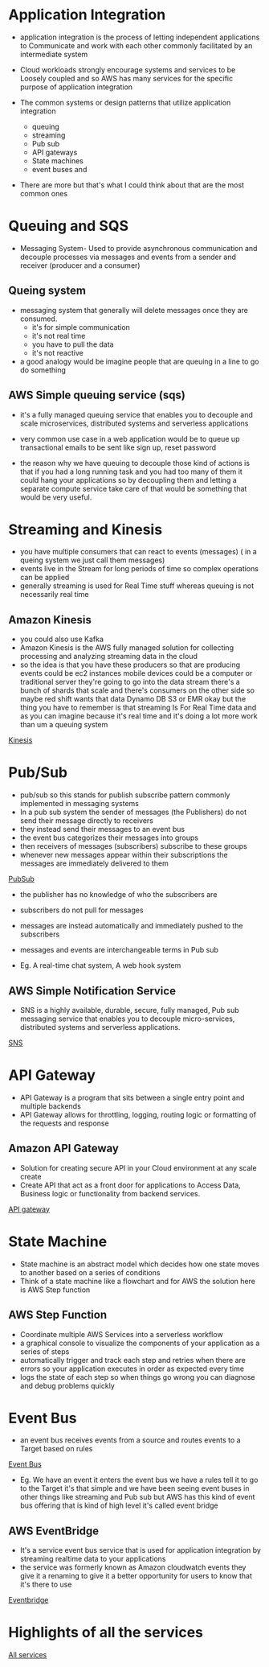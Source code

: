 # Application Integration

- application integration is the process of letting independent applications to Communicate and work with each other commonly facilitated by an intermediate system 
- Cloud workloads strongly encourage systems and services to be Loosely coupled and so AWS has many services for the specific purpose of application integration 

- The common systems or design patterns that utilize application integration 
	- queuing 
	- streaming 
	- Pub sub 
	- API gateways 
	- State machines 
	- event buses and 

- There are more but that's what I could think about that are the most common ones

# Queuing and SQS

- Messaging System- Used to provide asynchronous communication and decouple processes via messages and events from a sender and receiver (producer and a consumer)

## Queing system 

- messaging system that generally will delete messages once they are consumed. 
	- it's for simple communication 
	- it's not real time 
	- you have to pull the data 
	- it's not reactive 
- a good analogy would be imagine people that are queuing in a line to go do something 


## AWS Simple queuing service (sqs) 

- it's a fully managed queuing service that enables you to decouple and scale microservices, distributed systems and serverless applications 
- very common use case in a web application would be to queue up transactional emails to be sent like sign up, reset password 

- the reason why we have queuing to decouple those kind of actions is that if you had a long running task and you had too many of them it could hang your applications so by decoupling them and letting a separate compute service take care of that would be something that would be very useful. 

# Streaming and Kinesis
 
- you have multiple consumers that can react to events (messages) ( in a queing system we just call them messages)
- events live in the Stream for long periods of time so complex operations can be applied 
- generally streaming is used for Real Time stuff whereas queuing is not necessarily real time 

## Amazon Kinesis

- you could also use Kafka 
- Amazon Kinesis is the AWS fully managed solution for collecting processing and analyzing streaming data in the cloud 
- so the idea is that you have these producers so that are producing events could be ec2 instances mobile devices could be a computer or traditional server they're going to go into the data stream there's a bunch of shards that scale and there's consumers on the other side so maybe red shift wants that data Dynamo DB S3 or EMR okay but the thing you have to remember is that streaming Is For Real Time data and as you can imagine because it's real time and it's doing a lot more work than um a queuing system

[Kinesis](kinesis.png)

# Pub/Sub

- pub/sub so this stands for publish subscribe pattern commonly implemented in messaging systems 
- In a pub sub system the sender of messages (the Publishers) do not send their message directly to receivers 
- they instead send their messages to an event bus 
- the event bus categorizes their messages into groups 
- then receivers of messages (subscribers) subscribe to these groups
- whenever new messages appear within their subscriptions the messages are immediately delivered to them 

[PubSub](pubsub.png)

- the publisher has no knowledge of who the subscribers are 
- subscribers do not pull for messages 
- messages are instead automatically and immediately pushed to the subscribers 
- messages and events are interchangeable terms in Pub sub

- Eg. A real-time chat system, A web hook system

## AWS Simple Notification Service

- SNS is a highly available, durable, secure, fully managed, Pub sub messaging service that enables you to decouple micro-services, distributed systems and serverless applications.

[SNS](sns.png)

# API Gateway

- API Gateway is a program that sits between a single entry point and multiple backends
- API Gateway allows for throttling, logging, routing logic or formatting of the requests and response

## Amazon API Gateway

- Solution for creating secure API in your Cloud environment at any scale create 
- Create API that act as a front door for applications to Access Data, Business logic or functionality from backend services.

[API gateway](apig.png)

# State Machine

- State machine is an abstract model which decides how one state moves to another based on a series of conditions 
- Think of a state machine like a flowchart and for AWS the solution here is AWS Step function 

## AWS Step Function

- Coordinate multiple AWS Services into a serverless workflow 
- a graphical console to visualize the components of your application as a series of steps 
- automatically trigger and track each step and retries when there are errors so your application executes in order as expected every time 
- logs the state of each step so when things go wrong you can diagnose and debug problems quickly

# Event Bus

- an event bus receives events from a source and routes events to a Target based on rules 

[Event Bus](evebus.png)

- Eg. We have an event it enters the event bus we have a rules tell it to go to the Target it's that simple and we have been seeing event buses in other things like streaming and Pub sub but AWS has this kind of event bus offering that is kind of high level it's called event bridge 

## AWS EventBridge

- It's a service event bus service that is used for application integration by streaming realtime data to your applications 
- the service was formerly known as Amazon cloudwatch events they give it a renaming to give it a better opportunity for users to know that it's there to use

[Eventbridge](eb.png)

# Highlights of all the services

[All services](overall.png)


